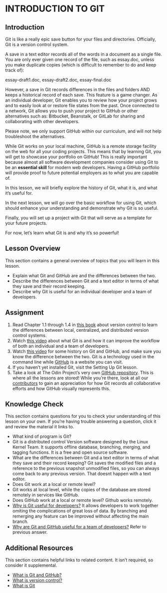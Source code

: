 # INTRODUCTION TO GIT

## Introduction

Git is like a really epic save button for your files and directories. Officially, Git is a version control system.

A save in a text editor records all of the words in a document as a single file. You are only ever given one record of the file, such as essay.doc, unless you make duplicate copies (which is difficult to remember to do and keep track of):

essay-draft1.doc, essay-draft2.doc, essay-final.doc

However, a save in Git records differences in the files and folders AND keeps a historical record of each save. This feature is a game changer. As an individual developer, Git enables you to review how your project grows and to easily look at or restore file states from the past. Once connected to a network, Git allows you to push your project to GitHub or other alternatives such as: Bitbucket, Beanstalk, or GitLab for sharing and collaborating with other developers.

Please note, we only support GitHub within our curriculum, and will not help troubleshoot the alternatives.

While Git works on your local machine, GitHub is a remote storage facility on the web for all your coding projects. This means that by learning Git, you will get to showcase your portfolio on GitHub! This is really important because almost all software development companies consider using Git to be an __essential skill__ for modern web developers. Having a GitHub portfolio will provide proof to future potential employers as to what you are capable of.

In this lesson, we will briefly explore the history of Git, what it is, and what it’s useful for.

In the next lesson, we will go over the basic workflow for using Git, which should enhance your understanding and demonstrate why Git is so useful.

Finally, you will set up a project with Git that will serve as a template for your future projects.

For now, let’s learn what Git is and why it’s so powerful!

## Lesson Overview  

This section contains a general overview of topics that you will learn in this lesson.

- Explain what Git and GitHub are and the differences between the two.
- Describe the differences between Git and a text editor in terms of what they save and their record keeping.
- Describe why Git is useful for an individual developer and a team of developers.

## Assignment

1. Read Chapter 1.1 through 1.4 in [this book](https://git-scm.com/book/en/v2/Getting-Started-About-Version-Control) about version control to learn the differences between local, centralized, and distributed version control systems.
2. Watch [this video](https://www.youtube.com/watch?v=2ReR1YJrNOM) about what Git is and how it can improve the workflow of both an individual and a team of developers.
3. Watch [this video](https://www.youtube.com/watch?v=1h9_cB9mPT8&t=13s) for some history on Git and GitHub, and make sure you know the difference between the two. Git is a technology used in the command line while [GitHub](https://github.com/) is a website you can visit.
4. If you haven’t yet installed Git, visit the Setting Up Git lesson.
5. Take a look at The Odin Project’s very own [GitHub repository](https://github.com/TheOdinProject/curriculum). This is where all the lessons are stored! While you’re there, look at all our [contributors](https://github.com/TheOdinProject/curriculum/graphs/contributors) to gain an appreciation for how Git records all collaborative efforts and how GitHub visually represents this.

## Knowledge Check

This section contains questions for you to check your understanding of this lesson on your own. If you’re having trouble answering a question, click it and review the material it links to.

- What kind of program is Git?
- Git is a distributed control Version software designed by the Linux Kernel Team. It supports offline database, branching, merging, and tagging functions. It is a free and open source software.
- What are the differences between Git and a text editor in terms of what they save and their record keeping?
Git saves the modified files and a reference to the previous snapshot unmodified files, so you can always come back to any previous version. That doesnt happen with a text editor.
- Does Git work at a local or remote level?
- Git works at local level, while the copies of the database are stored remotely in services like GitHub.
- Does GitHub work at a local or remote level?
  Github works remotely.
- [Why is Git useful for developers?](https://www.youtube.com/watch?v=2ReR1YJrNOM)
  It allows developers to work together omiting the complications of great loss of data. By branching and remerging any feature can be improved without affecting the main branch.
- [Why are Git and GitHub useful for a team of developers?](https://www.youtube.com/watch?v=1h9_cB9mPT8&t=162s)
  Refer to previous answer.

## Additional Resources

This section contains helpful links to related content. It isn’t required, so consider it supplemental.

- [What is Git and GitHub?](https://content.red-badger.com/resources/what-is-git-and-github)
- [What is version control?](https://www.atlassian.com/git/tutorials/what-is-version-control)
- [What is Git](https://www.atlassian.com/git/tutorials/what-is-git) 
  